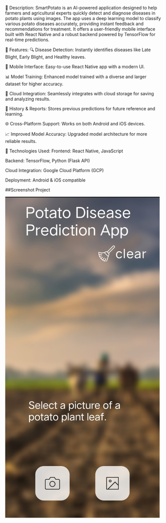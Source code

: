 📖 Description:
SmartPotato is an AI-powered application designed to help farmers and agricultural experts quickly detect and diagnose diseases in potato plants using images. The app uses a deep learning model to classify various potato diseases accurately, providing instant feedback and recommendations for treatment. It offers a user-friendly mobile interface built with React Native and a robust backend powered by TensorFlow for real-time predictions.

🚀 Features:
🔍 Disease Detection: Instantly identifies diseases like Late Blight, Early Blight, and Healthy leaves.

📱 Mobile Interface: Easy-to-use React Native app with a modern UI.

📊 Model Training: Enhanced model trained with a diverse and larger dataset for higher accuracy.

📁 Cloud Integration: Seamlessly integrates with cloud storage for saving and analyzing results.

📅 History & Reports: Stores previous predictions for future reference and learning.

🌐 Cross-Platform Support: Works on both Android and iOS devices.

📈 Improved Model Accuracy: Upgraded model architecture for more reliable results.

🔨 Technologies Used:
Frontend: React Native, JavaScript

Backend: TensorFlow, Python (Flask API)

Cloud Integration: Google Cloud Platform (GCP)

Deployment: Android & iOS compatible

##Screenshot Project

![image alt](https://github.com/Lalan12309/SmartPotato---Potato-Disease-Detection-App/blob/e3faab19a11976227875348cd9496fb912e719ca/215478159-2d153955-73de-429c-b982-c4b76cbb55d1.jpg)
